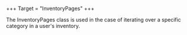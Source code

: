 +++
Target = "InventoryPages"
+++

The InventoryPages class is used in the case of iterating over a specific category in a user's inventory.